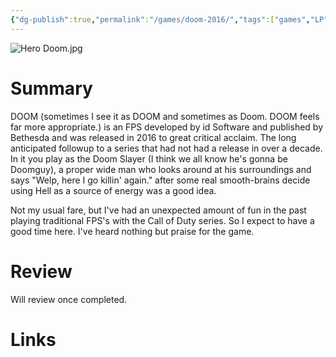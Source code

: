 ```yaml
---
{"dg-publish":true,"permalink":"/games/doom-2016/","tags":["games","LP"],"created":"2025-05-30","updated":"2025-10-28"}
---
```



![Hero Doom.jpg](/img/user/_sys/Attachments/Hero%20Doom.jpg)

# Summary

DOOM (sometimes I see it as DOOM and sometimes as Doom. DOOM feels far more appropriate.) is an FPS developed by id Software and published by Bethesda and was released in 2016 to great critical acclaim. The long anticipated followup to a series that had not had a release in over a decade. In it you play as the Doom Slayer (I think we all know he's gonna be Doomguy), a proper wide man who looks around at his surroundings and says "Welp, here I go killin' again." after some real smooth-brains decide using Hell as a source of energy was a good idea.

Not my usual fare, but I've had an unexpected amount of fun in the past playing traditional FPS's with the Call of Duty series. So I expect to have a good time here. I've heard nothing but praise for the game.

# Review

Will review once completed.

# Links
